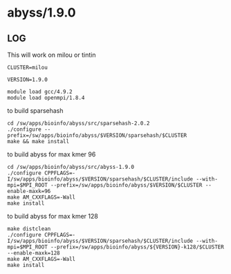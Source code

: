 abyss/1.9.0
===========

LOG
---

This will work on milou or tintin

    CLUSTER=milou

    VERSION=1.9.0

    module load gcc/4.9.2
    module load openmpi/1.8.4


to build sparsehash

    cd /sw/apps/bioinfo/abyss/src/sparsehash-2.0.2
    ./configure --prefix=/sw/apps/bioinfo/abyss/$VERSION/sparsehash/$CLUSTER
    make && make install


to build abyss for max kmer 96

    cd /sw/apps/bioinfo/abyss/src/abyss-1.9.0
    ./configure CPPFLAGS=-I/sw/apps/bioinfo/abyss/$VERSION/sparsehash/$CLUSTER/include --with-mpi=$MPI_ROOT --prefix=/sw/apps/bioinfo/abyss/$VERSION/$CLUSTER --enable-maxk=96
    make AM_CXXFLAGS=-Wall
    make install

to build abyss for max kmer 128

    make distclean
    ./configure CPPFLAGS=-I/sw/apps/bioinfo/abyss/$VERSION/sparsehash/$CLUSTER/include --with-mpi=$MPI_ROOT --prefix=/sw/apps/bioinfo/abyss/${VERSION}-k128/$CLUSTER --enable-maxk=128
    make AM_CXXFLAGS=-Wall
    make install

